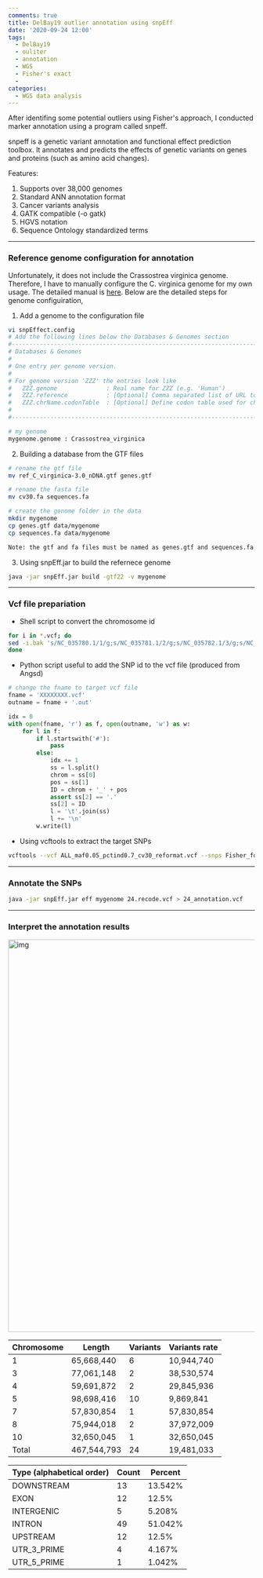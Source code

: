 ```yaml
---
comments: true
title: DelBay19 outlier annotation using snpEff
date: '2020-09-24 12:00'
tags:
  - DelBay19
  - ouliter
  - annotation
  - WGS
  - Fisher's exact
  - 
categories:
  - WGS data analysis
---
```


After identifing some potential outliers using Fisher's approach, I conducted marker annotation using a program called snpeff. 

snpeff is a genetic variant annotation and functional effect prediction toolbox. It annotates and predicts the effects of genetic variants on genes and proteins (such as amino acid changes).

Features:

1) Supports over 38,000 genomes       
2) Standard ANN annotation format      
3) Cancer variants analysis      
4) GATK compatible (-o gatk)      
5) HGVS notation      
6) Sequence Ontology standardized terms      

---

### Reference genome configuration for annotation 

Unfortunately, it does not include the Crassostrea virginica genome. Therefore, I have to manually configure the C. virginica genome for my own usage. The detailed manual is [here](https://pcingola.github.io/SnpEff/SnpEff_manual.html#run). Below are the detailed steps for genome configuiration,

1) Add a genome to the configuration file

```sh
vi snpEffect.config 
# Add the following lines below the Databases & Genomes section
#-------------------------------------------------------------------------------
# Databases & Genomes
#
# One entry per genome version.
#
# For genome version 'ZZZ' the entries look like
#   ZZZ.genome              : Real name for ZZZ (e.g. 'Human')
#   ZZZ.reference           : [Optional] Comma separated list of URL to site/s where information for building ZZZ database was extracted.
#   ZZZ.chrName.codonTable  : [Optional] Define codon table used for chromosome 'chrName' (Default: 'codon.Standard')
#
#-------------------------------------------------------------------------------

# my genome
mygenome.genome : Crassostrea_virginica
```
2) Building a database from the GTF files

```sh
# rename the gtf file 
mv ref_C_virginica-3.0_nDNA.gtf genes.gtf

# rename the fasta file
mv cv30.fa sequences.fa

# create the genome folder in the data 
mkdir mygenome
cp genes.gtf data/mygenome
cp sequences.fa data/mygenome

Note: the gtf and fa files must be named as genes.gtf and sequences.fa
```

3) Using snpEff.jar to build the refernece genome

```sh
java -jar snpEff.jar build -gtf22 -v mygenome
```

---

### Vcf file prepariation

- Shell script to convert the chromosome id

```sh
for i in *.vcf; do
sed -i.bak 's/NC_035780.1/1/g;s/NC_035781.1/2/g;s/NC_035782.1/3/g;s/NC_035783.1/4/g;s/NC_035784.1/5/g;s/NC_035785.1/6/g;s/NC_035786.1/7/g;s/NC_035787.1/8/g;s/NC_035788.1/9/g;s/NC_035789.1/10/g;s/NC_007175.2/11/g' $i
done
```

- Python script useful to add the SNP id to the vcf file (produced from Angsd)

```python
# change the fname to target vcf file
fname = 'XXXXXXXX.vcf'
outname = fname + '.out'

idx = 0
with open(fname, 'r') as f, open(outname, 'w') as w:
    for l in f:
        if l.startswith('#'):
            pass
        else:
            idx += 1
            ss = l.split()
            chrom = ss[0]
            pos = ss[1]
            ID = chrom + '_' + pos
            assert ss[2] == '.'
            ss[2] = ID
            l = '\t'.join(ss)
            l += '\n'
        w.write(l)
```

- Using vcftools to extract the target SNPs

```sh
vcftools --vcf ALL_maf0.05_pctind0.7_cv30_reformat.vcf --snps Fisher_fdr_0.05_24_snp.list --recode --recode-INFO-all --out 24
```

---

### Annotate the SNPs

```sh
java -jar snpEff.jar eff mygenome 24.recode.vcf > 24_annotation.vcf
```

--- 

### Interpret the annotation results

<img src="https://hzz0024.github.io/images/SNP_annotation/DelBay19_Fish_fdr0.05_outliers.jpg" alt="img" width="800"/>

|Chromosome	 | Length    | Variants |  Variants rate|
|------------|-----------|----------|---------------|
|1	         |65,668,440 |	6	    | 10,944,740    |
|3	         |77,061,148 |	2	    | 38,530,574    |
|4	         |59,691,872 |	2	    | 29,845,936    |
|5        	 |98,698,416 |	10      | 9,869,841     |
|7	         |57,830,854 |	1	    | 57,830,854    |
|8	         |75,944,018 |	2	    | 37,972,009    |
|10	         |32,650,045 |	1	    | 32,650,045    |
|Total	     |467,544,793|	24	    | 19,481,033    |


|Type (alphabetical order)	| 	Count |	Percent |
|---------------------------|---------|---------|
|DOWNSTREAM	                |	13	  | 13.542% |
|EXON	 	                |   12	  |  12.5%  |
|INTERGENIC	 	            |   5	  |  5.208% |
|INTRON	 	                |   49	  | 51.042% |
|UPSTREAM	 	            |   12	  | 12.5%   |
|UTR_3_PRIME	            | 	4	  | 4.167%  |
|UTR_5_PRIME	 	        |   1	  | 1.042%  |





